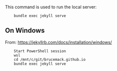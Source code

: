 This command is used to run the local server:

        bundle exec jekyll serve

On Windows
----------

From: https://jekyllrb.com/docs/installation/windows/

        Start PowerShell session
        wsl 
        cd /mnt/c/git/brucemack.github.io 
        bundle exec jekyll serve



